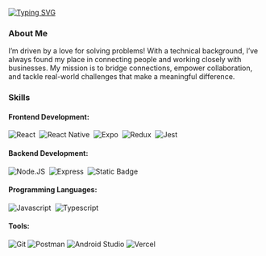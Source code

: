 [![Typing SVG](https://readme-typing-svg.demolab.com?font=Open+Sans&weight=700&size=25&pause=1000&color=9725EB&width=435&lines=Hello%2C+It's+Mauro+Bringas;Front+End+Developer)](https://git.io/typing-svg)

### About Me
I’m driven by a love for solving problems! With a technical background, I’ve always found my place in connecting people and working closely with businesses. My mission is to bridge connections, empower collaboration, and tackle real-world challenges that make a meaningful difference.
<br>

### Skills

#### Frontend Development:

![React](https://img.shields.io/badge/React-%2320232A?style=for-the-badge&logo=react&logoColor=%2361DAFB&logoSize=30)&nbsp;
![React Native](https://img.shields.io/badge/React%20Native-%2320232A?style=for-the-badge&logo=react&logoColor=%2361DAFB&logoSize=30)&nbsp;
![Expo](https://img.shields.io/badge/Expo-%23f0f0f0?style=for-the-badge&logo=expo&logoColor=%231C2024&logoSize=30)&nbsp;
![Redux](https://img.shields.io/badge/Redux-%2320232A?style=for-the-badge&logo=redux&logoColor=%23764ABC&logoSize=30)&nbsp;
![Jest](https://img.shields.io/badge/Jest-%2320232A?style=for-the-badge&logo=jest&logoColor=%23C21325&logoSize=30)&nbsp;

#### Backend Development:
![Node.JS](https://img.shields.io/badge/Node.JS-%2320232A?style=for-the-badge&logo=nodedotjs&logoColor=%235FA04E&logoSize=30)&nbsp;
![Express](https://img.shields.io/badge/Express-%23f0f0f0?style=for-the-badge&logo=express&logoColor=%23000000&logoSize=30)&nbsp;
![Static Badge](https://img.shields.io/badge/MongoDB-%2320232A?style=for-the-badge&logo=mongodb&logoColor=%2347A248&logoSize=30)&nbsp;

#### Programming Languages:
![Javascript](https://img.shields.io/badge/Javascript-%2320232A?style=for-the-badge&logo=javascript&logoColor=%23F7DF1E&logoSize=30)&nbsp;
![Typescript](https://img.shields.io/badge/Typescript-%23f0f0f0?style=for-the-badge&logo=typescript&logoColor=%233178C6&logoSize=30)

#### Tools:
![Git](https://img.shields.io/badge/Git-%2320232A?style=for-the-badge&logo=git&logoColor=%23F05032&logoSize=30)
![Postman](https://img.shields.io/badge/Postman-%2320232A?style=for-the-badge&logo=postman&logoColor=%23FF6C37&logoSize=30)
![Android Studio](https://img.shields.io/badge/Android%20Studio-%2320232A?style=for-the-badge&logo=androidstudio&logoColor=%233DDC84&logoSize=30)
![Vercel](https://img.shields.io/badge/Vercel-%23f0f0f0?style=for-the-badge&logo=vercel&logoColor=%23000000&logoSize=30)





<!-- #### Frontend Development:
<img align="left" alt="React" width="30px" style="padding-right:10px;" src="https://cdn.jsdelivr.net/gh/devicons/devicon@latest/icons/react/react-original.svg"/>

#### Backend Development:
<img align="left" alt="NodeJS" width="30px" style="padding-right:10px;" src="https://cdn.jsdelivr.net/gh/devicons/devicon@latest/icons/nodejs/nodejs-original-wordmark.svg"/>
<img align="left" alt="Express" width="30px" style="padding-right:10px;" src="https://cdn.jsdelivr.net/gh/devicons/devicon@latest/icons/express/express-original.svg"/>

#### Development Tools:
<img align="left" alt="Git" width="30px" src="https://cdn.jsdelivr.net/gh/devicons/devicon@latest/icons/git/git-original.svg" />
<img align="left" alt="Jest" width="30px" src="https://cdn.jsdelivr.net/gh/devicons/devicon@latest/icons/jest/jest-plain.svg" />
<img align="left" alt="" width="30px" src="" />


### Uncategorized
<img align="left" alt="React Navigation" width="30px" style="padding-right:10px;" src="https://cdn.jsdelivr.net/gh/devicons/devicon@latest/icons/reactnavigation/reactnavigation-original.svg"/>
<img align="left" alt="React Router" width="30px" src="https://cdn.jsdelivr.net/gh/devicons/devicon@latest/icons/reactrouter/reactrouter-original.svg" />
<img align="left" alt="Redux" width="30px" src="https://cdn.jsdelivr.net/gh/devicons/devicon@latest/icons/redux/redux-original.svg" />
<img align="left" alt="React Router" width="30px" src="https://cdn.jsdelivr.net/gh/devicons/devicon@latest/icons/reactrouter/reactrouter-original.svg" />
<img align="left" alt="Material UI" width="30px" src="https://cdn.jsdelivr.net/gh/devicons/devicon@latest/icons/materialui/materialui-original.svg" />

<img align="left" alt="Android Studio" width="30px" src="https://cdn.jsdelivr.net/gh/devicons/devicon@latest/icons/androidstudio/androidstudio-original.svg" />
<img align="left" alt="Firebase" width="30px" src="https://cdn.jsdelivr.net/gh/devicons/devicon@latest/icons/firebase/firebase-original.svg" />
<img align="left" alt="ReactBootstrap" width="30px" src="https://cdn.jsdelivr.net/gh/devicons/devicon@latest/icons/reactbootstrap/reactbootstrap-original.svg" /> -->


